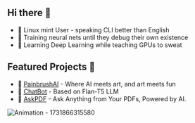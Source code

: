 ## Hi there 👋

- 🐧 Linux mint User - speaking CLI better than English
- 🤖 Training neural nets until they debug their own existence
- 🌱 Learning Deep Learning while teaching GPUs to sweat

## Featured Projects 🚀
- 🎨 [PainbrushAI](https://paintbrushai.streamlit.app) - Where AI meets art, and art meets fun
- 👾 [ChatBot](https://chatbot-lamini.vercel.app) - Based on Flan-T5 LLM
- 📑 [AskPDF](https://huggingface.co/spaces/ZapBot/AskPDF) - Ask Anything from Your PDFs, Powered by AI.


![Animation - 1731866315580](https://github.com/user-attachments/assets/5395fa28-4b64-4dec-a700-1e8a8bdc91f5)
